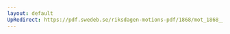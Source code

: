 ```yaml
---
layout: default
UpRedirect: https://pdf.swedeb.se/riksdagen-motions-pdf/1868/mot_1868__ak__00227/mot_1868__ak__00227_001.pdf
---
```

